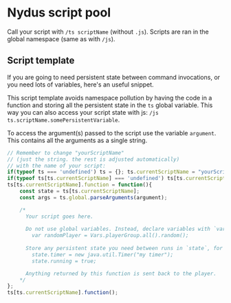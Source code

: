 # Nydus script pool

Call your script with `/ts scriptName` (without `.js`).
Scripts are ran in the global namespace (same as with `/js`).

## Script template

If you are going to need persistent state between command invocations,
or you need lots of variables, here's an useful snippet.

This script template avoids namespace pollution by having the code in a function
and storing all the persistent state in the `ts` global variable.
This way you can also access your script state with js:
`/js ts.scriptName.somePersistentVariable`.

To access the argument(s) passed to the script use the variable `argument`.
This contains all the arguments as a single string.

```javascript
// Remember to change "yourScriptName"
// (just the string. the rest is adjusted automatically)
// with the name of your script:
if(typeof ts === 'undefined') ts = {}; ts.currentScriptName = "yourScriptName";
if(typeof ts[ts.currentScriptName] === 'undefined') ts[ts.currentScriptName] = {};
ts[ts.currentScriptName].function = function(){
    const state = ts[ts.currentScriptName];
    const args = ts.global.parseArguments(argument);

    /*
      Your script goes here.
      
      Do not use global variables. Instead, declare variables with `var`:
        var randomPlayer = Vars.playerGroup.all().random();
      
      Store any persistent state you need between runs in `state`, for example:
        state.timer = new java.util.Timer("my timer");
        state.running = true;

      Anything returned by this function is sent back to the player.
    */
};
ts[ts.currentScriptName].function();
```
